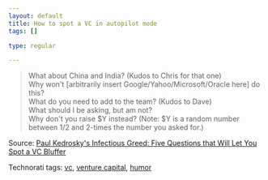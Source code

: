 ```yaml
--- 
layout: default
title: How to spot a VC in autopilot mode
tags: []

type: regular

---
```

<blockquote>What about China and India? (Kudos to Chris for that one)<br/>
Why won't [arbitrarily insert Google/Yahoo/Microsoft/Oracle here] do this?<br/>
What do you need to add to the team? (Kudos to Dave)<br/>
What should I be asking, but am not?<br/>
Why don't you raise $Y instead? (Note: $Y is a random number between 1/2 and 2-times the number you asked for.)</br></blockquote> <p>Source: <a href="http://paul.kedrosky.com/archives/2007/03/07/five_questions.html">Paul Kedrosky's Infectious Greed: Five Questions that Will Let You Spot a VC Bluffer</a> </p> <div class="wlWriterSmartContent" id="0767317B-992E-4b12-91E0-4F059A8CECA8:c3d3c4ef-d73c-4331-8065-851743df7a93" contenteditable="false" style="padding-right: 0px; display: inline; padding-left: 0px; padding-bottom: 0px; margin: 0px; padding-top: 0px">Technorati tags: <a href="http://technorati.com/tags/vc" rel="tag">vc</a>, <a href="http://technorati.com/tags/venture%20capital" rel="tag">venture capital</a>, <a href="http://technorati.com/tags/humor" rel="tag">humor</a></div>
